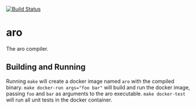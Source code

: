 [![Build Status](https://circleci.com/gh/AlexanderOtavka/aro.svg?style=shield&circle-token=84e6e5347cf534a856e4b176fe4d5742c05b623f)](https://circleci.com/gh/AlexanderOtavka/aro)

# aro

The aro compiler.

## Building and Running

Running `make` will create a docker image named `aro` with the compiled
binary. `make docker-run args="foo bar"` will build and run the docker image,
passing `foo` and `bar` as arguments to the aro executable. `make docker-test`
will run all unit tests in the docker container.
